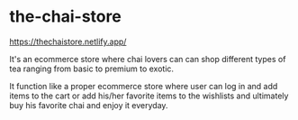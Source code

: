 # the-chai-store
https://thechaistore.netlify.app/

It's an ecommerce store where chai lovers can can shop different types of tea ranging from basic to premium to exotic. 

It function like a proper ecommerce store where user can log in and add items to the cart or add his/her favorite items to the wishlists and ultimately buy his favorite chai and enjoy it everyday.
